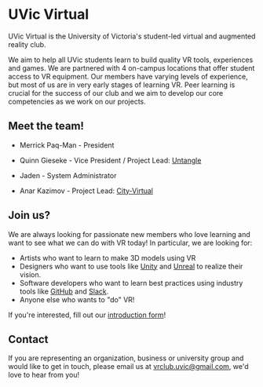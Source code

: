 # UVic Virtual

UVic Virtual is the University of Victoria's student-led virtual and augmented reality club.

We aim to help all UVic students learn to build quality VR tools, experiences and games. We are partnered with 4 on-campus locations that offer student access to VR equipment. Our members have varying levels of experience, but most of us are in very early stages of learning VR. Peer learning is crucial for the success of our club and we aim to develop our core competencies as we work on our projects.

## Meet the team!

* Merrick Paq-Man - President

* Quinn Gieseke - Vice President / Project Lead: [Untangle](https://uvicvirtual.ca/Untangle/)

* Jaden - System Administrator

* Anar Kazimov - Project Lead: [City-Virtual](https://uvicvirtual.ca/City-Virtual/)


## Join us?

We are always looking for passionate new members who love learning and want to see what we can do with VR today! In particular, we are looking for:
* Artists who want to learn to make 3D models using VR
* Designers who want to use tools like [Unity](https://unity3d.com/unity) and [Unreal](https://www.unrealengine.com/en-US/what-is-unreal-engine-4) to realize their vision.
* Software developers who want to learn best practices using industry tools like [GitHub](https://guides.github.com/activities/hello-world/) and [Slack](https://get.slack.help/hc/en-us/articles/115004071768-What-is-Slack-).
* Anyone else who wants to "do" VR!

If you're interested, fill out our [introduction form](https://docs.google.com/forms/d/1E83ZO1mBgeSXi8WaqmKFrT-X4TY0WDOtVhHW3NFAZUo/)!

## Contact

If you are representing an organization, business or university group and would like to get in touch, please email us at [vrclub.uvic@gmail.com](mailto:vrclub.uvic@gmail.com), we'd love to hear from you!
